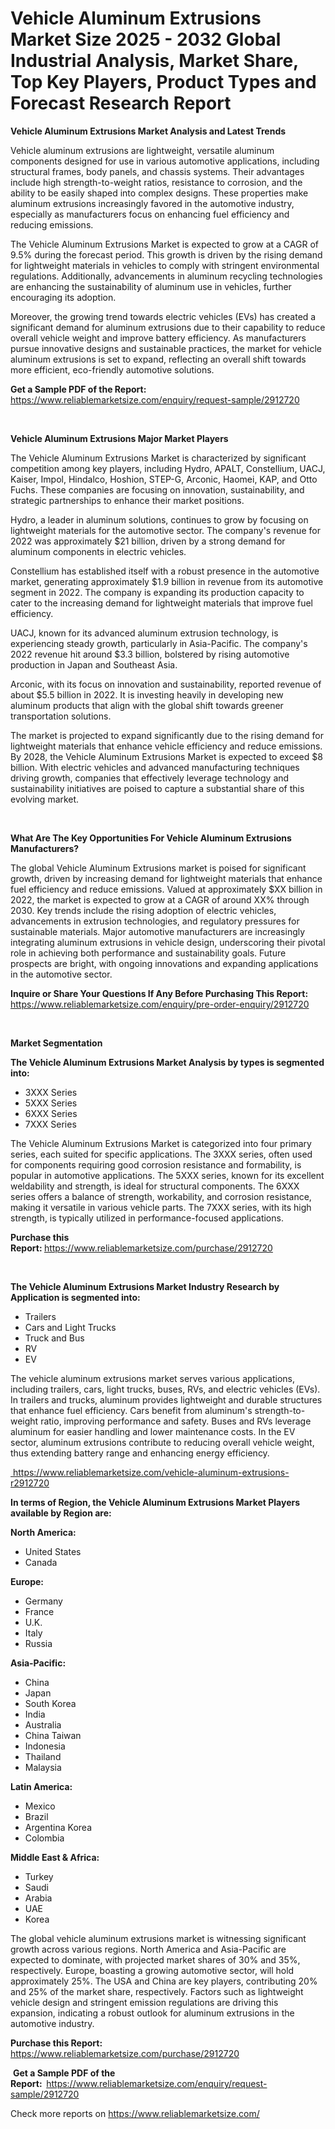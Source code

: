 <p><h1>Vehicle Aluminum Extrusions Market Size 2025 - 2032 Global Industrial Analysis, Market Share, Top Key Players, Product Types and Forecast Research Report</h1></p><p><strong>Vehicle Aluminum Extrusions Market Analysis and Latest Trends</strong></p>
<p><p>Vehicle aluminum extrusions are lightweight, versatile aluminum components designed for use in various automotive applications, including structural frames, body panels, and chassis systems. Their advantages include high strength-to-weight ratios, resistance to corrosion, and the ability to be easily shaped into complex designs. These properties make aluminum extrusions increasingly favored in the automotive industry, especially as manufacturers focus on enhancing fuel efficiency and reducing emissions.</p><p>The Vehicle Aluminum Extrusions Market is expected to grow at a CAGR of 9.5% during the forecast period. This growth is driven by the rising demand for lightweight materials in vehicles to comply with stringent environmental regulations. Additionally, advancements in aluminum recycling technologies are enhancing the sustainability of aluminum use in vehicles, further encouraging its adoption. </p><p>Moreover, the growing trend towards electric vehicles (EVs) has created a significant demand for aluminum extrusions due to their capability to reduce overall vehicle weight and improve battery efficiency. As manufacturers pursue innovative designs and sustainable practices, the market for vehicle aluminum extrusions is set to expand, reflecting an overall shift towards more efficient, eco-friendly automotive solutions.</p></p>
<p><strong>Get a Sample PDF of the Report:&nbsp;</strong> <a href="https://www.reliablemarketsize.com/enquiry/request-sample/2912720?utm_campaign=3185&utm_medium=2&utm_source=Github&utm_content=ia&utm_term=12032025&utm_id=vehicle-aluminum-extrusions">https://www.reliablemarketsize.com/enquiry/request-sample/2912720</a></p>
<p>&nbsp;</p>
<p><strong>Vehicle Aluminum Extrusions Major Market Players</strong></p>
<p><p>The Vehicle Aluminum Extrusions Market is characterized by significant competition among key players, including Hydro, APALT, Constellium, UACJ, Kaiser, Impol, Hindalco, Hoshion, STEP-G, Arconic, Haomei, KAP, and Otto Fuchs. These companies are focusing on innovation, sustainability, and strategic partnerships to enhance their market positions.</p><p>Hydro, a leader in aluminum solutions, continues to grow by focusing on lightweight materials for the automotive sector. The company's revenue for 2022 was approximately $21 billion, driven by a strong demand for aluminum components in electric vehicles. </p><p>Constellium has established itself with a robust presence in the automotive market, generating approximately $1.9 billion in revenue from its automotive segment in 2022. The company is expanding its production capacity to cater to the increasing demand for lightweight materials that improve fuel efficiency.</p><p>UACJ, known for its advanced aluminum extrusion technology, is experiencing steady growth, particularly in Asia-Pacific. The company's 2022 revenue hit around $3.3 billion, bolstered by rising automotive production in Japan and Southeast Asia.</p><p>Arconic, with its focus on innovation and sustainability, reported revenue of about $5.5 billion in 2022. It is investing heavily in developing new aluminum products that align with the global shift towards greener transportation solutions.</p><p>The market is projected to expand significantly due to the rising demand for lightweight materials that enhance vehicle efficiency and reduce emissions. By 2028, the Vehicle Aluminum Extrusions Market is expected to exceed $8 billion. With electric vehicles and advanced manufacturing techniques driving growth, companies that effectively leverage technology and sustainability initiatives are poised to capture a substantial share of this evolving market.</p></p>
<p>&nbsp;</p>
<p><strong>What Are The Key Opportunities For Vehicle Aluminum Extrusions Manufacturers?</strong></p>
<p><p>The global Vehicle Aluminum Extrusions market is poised for significant growth, driven by increasing demand for lightweight materials that enhance fuel efficiency and reduce emissions. Valued at approximately $XX billion in 2022, the market is expected to grow at a CAGR of around XX% through 2030. Key trends include the rising adoption of electric vehicles, advancements in extrusion technologies, and regulatory pressures for sustainable materials. Major automotive manufacturers are increasingly integrating aluminum extrusions in vehicle design, underscoring their pivotal role in achieving both performance and sustainability goals. Future prospects are bright, with ongoing innovations and expanding applications in the automotive sector.</p></p>
<p><strong>Inquire or Share Your Questions If Any Before Purchasing This Report:</strong> <a href="https://www.reliablemarketsize.com/enquiry/pre-order-enquiry/2912720?utm_campaign=3185&utm_medium=2&utm_source=Github&utm_content=ia&utm_term=12032025&utm_id=vehicle-aluminum-extrusions">https://www.reliablemarketsize.com/enquiry/pre-order-enquiry/2912720</a></p>
<p>&nbsp;</p>
<p><strong>Market Segmentation</strong></p>
<p><strong>The Vehicle Aluminum Extrusions Market Analysis by types is segmented into:</strong></p>
<p><ul><li>3XXX Series</li><li>5XXX Series</li><li>6XXX Series</li><li>7XXX Series</li></ul></p>
<p><p>The Vehicle Aluminum Extrusions Market is categorized into four primary series, each suited for specific applications. The 3XXX series, often used for components requiring good corrosion resistance and formability, is popular in automotive applications. The 5XXX series, known for its excellent weldability and strength, is ideal for structural components. The 6XXX series offers a balance of strength, workability, and corrosion resistance, making it versatile in various vehicle parts. The 7XXX series, with its high strength, is typically utilized in performance-focused applications.</p></p>
<p><strong>Purchase this Report:&nbsp;</strong><a href="https://www.reliablemarketsize.com/purchase/2912720?utm_campaign=3185&utm_medium=2&utm_source=Github&utm_content=ia&utm_term=12032025&utm_id=vehicle-aluminum-extrusions">https://www.reliablemarketsize.com/purchase/2912720</a></p>
<p>&nbsp;</p>
<p><strong>The Vehicle Aluminum Extrusions Market Industry Research by Application is segmented into:</strong></p>
<p><ul><li>Trailers</li><li>Cars and Light Trucks</li><li>Truck and Bus</li><li>RV</li><li>EV</li></ul></p>
<p><p>The vehicle aluminum extrusions market serves various applications, including trailers, cars, light trucks, buses, RVs, and electric vehicles (EVs). In trailers and trucks, aluminum provides lightweight and durable structures that enhance fuel efficiency. Cars benefit from aluminum's strength-to-weight ratio, improving performance and safety. Buses and RVs leverage aluminum for easier handling and lower maintenance costs. In the EV sector, aluminum extrusions contribute to reducing overall vehicle weight, thus extending battery range and enhancing energy efficiency.</p></p>
<p><a href="https://www.reliablemarketsize.com/vehicle-aluminum-extrusions-r2912720?utm_campaign=3185&utm_medium=2&utm_source=Github&utm_content=ia&utm_term=12032025&utm_id=vehicle-aluminum-extrusions">&nbsp;https://www.reliablemarketsize.com/vehicle-aluminum-extrusions-r2912720</a></p>
<p><strong>In terms of Region, the Vehicle Aluminum Extrusions Market Players available by Region are:</strong></p>
<p>
    <p> <strong> North America: </strong>
        <ul>
            <li>United States</li>
            <li>Canada</li>
        </ul>
        </p> 
    <p> <strong> Europe: </strong>
        <ul>
            <li>Germany</li>
            <li>France</li>
            <li>U.K.</li>
            <li>Italy</li>
            <li>Russia</li>
        </ul>
        </p> 
    <p> <strong> Asia-Pacific: </strong>
        <ul>
            <li>China</li>
            <li>Japan</li>
            <li>South Korea</li>
            <li>India</li>
            <li>Australia</li>
            <li>China Taiwan</li>
            <li>Indonesia</li>
            <li>Thailand</li>
            <li>Malaysia</li>
        </ul>
        </p> 
    <p> <strong> Latin America: </strong>
        <ul>
            <li>Mexico</li>
            <li>Brazil</li>
            <li>Argentina Korea</li>
            <li>Colombia</li>
        </ul>
        </p> 
    <p> <strong> Middle East & Africa: </strong>
        <ul>
            <li>Turkey</li>
            <li>Saudi</li>
            <li>Arabia</li>
            <li>UAE</li>
            <li>Korea</li>
        </ul>
    </p>
    </p>
<p><p>The global vehicle aluminum extrusions market is witnessing significant growth across various regions. North America and Asia-Pacific are expected to dominate, with projected market shares of 30% and 35%, respectively. Europe, boasting a growing automotive sector, will hold approximately 25%. The USA and China are key players, contributing 20% and 25% of the market share, respectively. Factors such as lightweight vehicle design and stringent emission regulations are driving this expansion, indicating a robust outlook for aluminum extrusions in the automotive industry.</p></p>
<p><strong>Purchase this Report: </strong><a href="https://www.reliablemarketsize.com/purchase/2912720?utm_campaign=3185&utm_medium=2&utm_source=Github&utm_content=ia&utm_term=12032025&utm_id=vehicle-aluminum-extrusions">https://www.reliablemarketsize.com/purchase/2912720</a></p>
<p>&nbsp;<strong>Get a Sample PDF of the Report:&nbsp;&nbsp;</strong><a href="https://www.reliablemarketsize.com/enquiry/request-sample/2912720?utm_campaign=3185&utm_medium=2&utm_source=Github&utm_content=ia&utm_term=12032025&utm_id=vehicle-aluminum-extrusions">https://www.reliablemarketsize.com/enquiry/request-sample/2912720</a></p>
<p><strong></strong></p>
<p>Check more reports on <a href="https://www.reliablemarketsize.com/?utm_campaign=3185&utm_medium=2&utm_source=Github&utm_content=ia&utm_term=12032025&utm_id=vehicle-aluminum-extrusions">https://www.reliablemarketsize.com/</a></p>